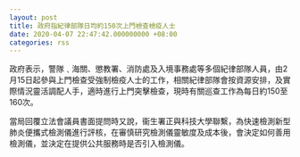 ```yaml
---
layout: post
title: 政府指紀律部隊日均約150次上門檢查檢疫人士
date: 2020-04-07 22:47:42.000000000 +08:00
categories: rss
---
```


政府表示，警隊﹑海關、懲教署、消防處及入境事務處等多個紀律部隊人員，由2月15日起參與上門檢查受強制檢疫人士的工作，相關紀律部隊會按資源安排，及實際情況靈活調配人手，適時進行上門突擊檢查，現時有關巡查工作為每日約150至160次。

當局回覆立法會議員書面提問時又說，衞生署正與科技大學聯繫，為快速檢測新型肺炎便攜式檢測儀進行評核，在審慎研究檢測儀靈敏度及成本後，會決定如何善用檢測儀，並決定在提供公共服務時是否引入檢測儀。
